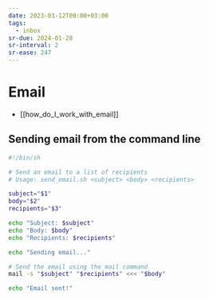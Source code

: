 ```yaml
---
date: 2023-03-12T00:00+03:00
tags:
  - inbox
sr-due: 2024-01-28
sr-interval: 2
sr-ease: 247
---
```


# Email

- [[how_do_I_work_with_email]]

## Sending email from the command line

```sh
#!/bin/sh

# Send an email to a list of recipients
# Usage: send_email.sh <subject> <body> <recipients>

subject="$1"
body="$2"
recipients="$3"

echo "Subject: $subject"
echo "Body: $body"
echo "Recipients: $recipients"

echo "Sending email..."

# Send the email using the mail command
mail -s "$subject" "$recipients" <<< "$body"

echo "Email sent!"
```
